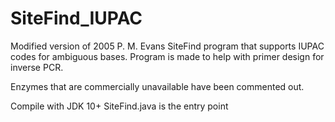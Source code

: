 # SiteFind_IUPAC
Modified version of 2005 P. M. Evans SiteFind program that supports IUPAC codes for ambiguous bases. Program is made to help with primer design for inverse PCR.

Enzymes that are commercially unavailable have been commented out. 

Compile with JDK 10+
SiteFind.java is the entry point



